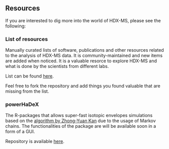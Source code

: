 ## Resources

If you are interested to dig more into the world of HDX-MS, please see the following:

### List of resources

Manually curated lists of software, publications and other resources related to the analysis of HDX-MS data. It is community-maintained and new items are added when noticed. It is a valuable resorce to explore HDX-MS and what is done by the scientists from different labs.

List can be found [here](https://github.com/hadexversum/HDX-MS-resources). 

Feel free to fork the repository and add things you found valuable that are missing from the list.

### powerHaDeX

The R-packages that allows super-fast isotopic envelopes simulations based on the [algorithm by Zhong-Yuan Kan](https://github.com/kanzy/HX-MS-Simulations) due to the usage of Markov chains. The functionalities of the package are will be available soon in a form of a GUI.

Repository is available [here](https://github.com/hadexversum/powerHaDeX).

